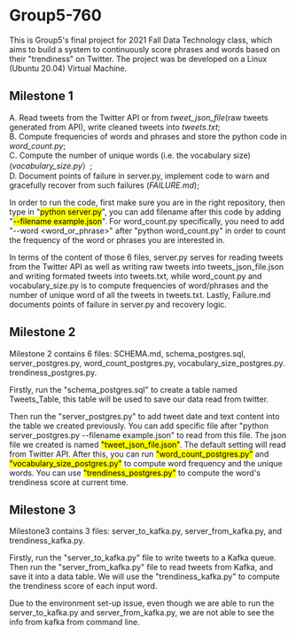 # Group5-760

This is Group5's final project for 2021 Fall Data Technology class, which aims to build a system to continuously score phrases and words based on their "trendiness" on Twitter. The project was be developed on a Linux (Ubuntu 20.04) Virtual Machine.  

## Milestone 1  
  
A. Read tweets from the Twitter API or from _tweet_json_file_(raw tweets generated from API), write cleaned tweets into _tweets.txt_;  
B. Compute frequencies of words and phrases and store the python code in _word_count.py_;  
C. Compute the number of unique words (i.e. the vocabulary size) (_vocabulary_size.py_）;  
D. Document points of failure in server.py, implement code to warn and gracefully recover from such failures (_FAILURE.md_);  

In order to run the code, first make sure you are in the right repository, then type in "<mark>python server.py</mark>", you can add filename after this code by adding "<mark>--filename example.json</mark>". For word_count.py specifically, you need to add "--word <word_or_phrase>" after "python word_count.py" in order to count the frequency of the word or phrases you are interested in.<br />

In terms of the content of those 6 files, server.py serves for reading tweets from the Twitter API as well as writing raw tweets into tweets_json_file.json and writing formated tweets into tweets.txt, while word_count.py and vocabulary_size.py is to compute frequencies of word/phrases and the number of unique word of all the tweets in tweets.txt. Lastly, Failure.md documents points of failure in server.py and recovery logic.<br />

## Milestone 2

Milestone 2 contains 6 files: SCHEMA.md, schema_postgres.sql, server_postgres.py, word_count_postgres.py, vocabulary_size_postgres.py. trendiness_postgres.py.<br />

Firstly, run the "schema_postgres.sql" to create a table named Tweets_Table, this table will be used to save our data read from twitter.<br /> 

Then run the "server_postgres.py" to add tweet date and text content into the table we created previously. You can add specific file after "python server_postgres.py --filename example.json" to read from this file. The json file we created is named <mark>"tweet_json_file.json"</mark>. The default setting will read from Twitter API. After this, you can run <mark>"word_count_postgres.py"</mark> and <mark>"vocabulary_size_postgres.py"</mark> to compute word frequency and the unique words. You can use <mark>"trendiness_postgres.py"</mark> to compute the word's trendiness score at current time.

## Milestone 3

Milestone3 contains 3 files: server_to_kafka.py, server_from_kafka.py, and trendiness_kafka.py. <br />

Firstly, run the "server_to_kafka.py" file to write tweets to a Kafka queue. Then run the "server_from_kafka.py" file to read tweets from Kafka, and save it into a data table. We will use the "trendiness_kafka.py" to compute the trendiness score of each input word. 

Due to the environment set-up issue, even though we are able to run the server_to_kafka.py and server_from_kafka.py, we are not able to see the info from kafka from command line. 




